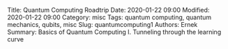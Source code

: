 Title: Quantum Computing Roadtrip
Date: 2020-01-22 09:00
Modified: 2020-01-22 09:00
Category: misc
Tags: quantum computing, quantum mechanics, qubits, misc
Slug: quantumcomputing1
Authors: Ernek
Summary: Basics of Quantum Computing I. Tunneling through the learning curve 

